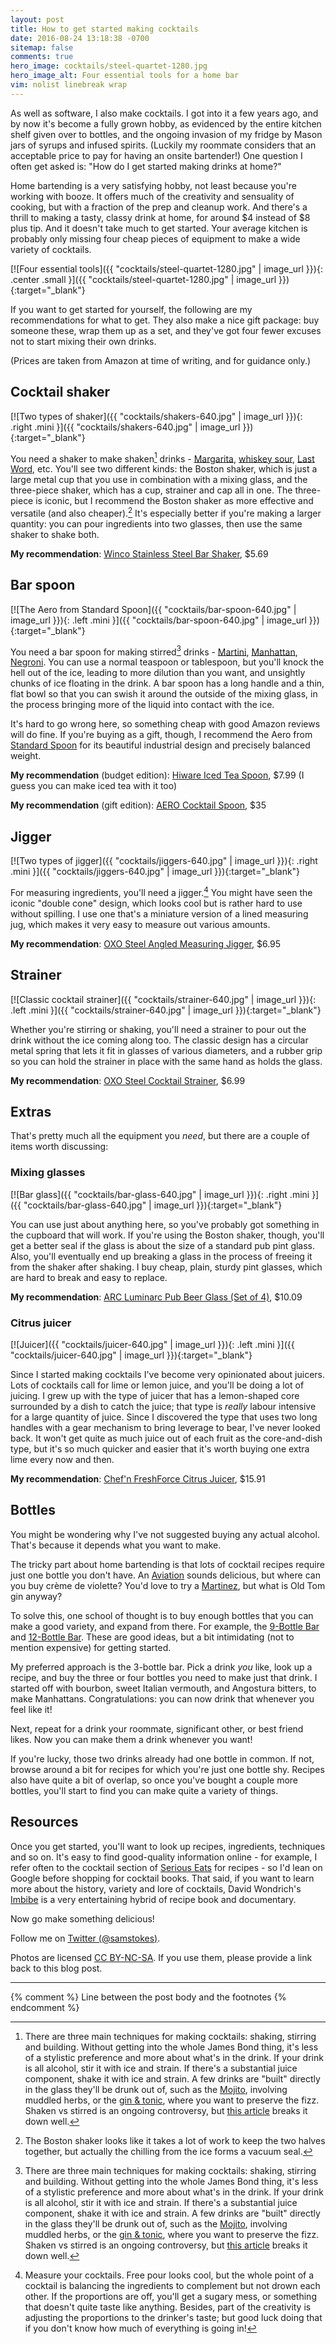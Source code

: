 ```yaml
---
layout: post
title: How to get started making cocktails
date: 2016-08-24 13:18:38 -0700
sitemap: false
comments: true
hero_image: cocktails/steel-quartet-1280.jpg
hero_image_alt: Four essential tools for a home bar
vim: nolist linebreak wrap
---
```


As well as software, I also make cocktails.  I got into it a few years ago, and by now it's become a fully grown hobby, as evidenced by the entire kitchen shelf given over to bottles, and the ongoing invasion of my fridge by Mason jars of syrups and infused spirits.  (Luckily my roommate considers that an acceptable price to pay for having an onsite bartender!)  One question I often get asked is: "How do I get started making drinks at home?"

Home bartending is a very satisfying hobby, not least because you're working with booze.  It offers much of the creativity and sensuality of cooking, but with a fraction of the prep and cleanup work.  And there's a thrill to making a tasty, classy drink at home, for around $4 instead of $8 plus tip.  And it doesn't take much to get started.  Your average kitchen is probably only missing four cheap pieces of equipment to make a wide variety of cocktails.

[![Four essential tools]({{ "cocktails/steel-quartet-1280.jpg" | image_url }}){: .center .small }]({{ "cocktails/steel-quartet-1280.jpg" | image_url }}){:target="_blank"}

If you want to get started for yourself, the following are my recommendations for what to get.  They also make a nice gift package: buy someone these, wrap them up as a set, and they've got four fewer excuses not to start mixing their own drinks.

<!-- more -->

(Prices are taken from Amazon at time of writing, and for guidance only.)


## Cocktail shaker

[![Two types of shaker]({{ "cocktails/shakers-640.jpg" | image_url }}){: .right .mini }]({{ "cocktails/shakers-640.jpg" | image_url }}){:target="_blank"}

You need a shaker to make shaken[^shaken-not-stirred] drinks - [Margarita](http://www.seriouseats.com/recipes/2015/04/classic-margarita-recipe-tequila-cocktail.html), [whiskey sour](http://www.seriouseats.com/recipes/2007/10/cocktails-whiskey-sour.html), [Last Word](http://ohgo.sh/archive/chartreuse/), etc.  You'll see two different kinds: the Boston shaker, which is just a large metal cup that you use in combination with a mixing glass, and the three-piece shaker, which has a cup, strainer and cap all in one.  The three-piece is iconic, but I recommend the Boston shaker as more effective and versatile (and also cheaper).[^boston]  It's especially better if you're making a larger quantity: you can pour ingredients into two glasses, then use the same shaker to shake both.

[^boston]: The Boston shaker looks like it takes a lot of work to keep the two halves together, but actually the chilling from the ice forms a vacuum seal.

**My recommendation**: [Winco Stainless Steel Bar Shaker](https://smile.amazon.com/gp/product/B000NNO2X0), $5.69


## Bar spoon

[![The Aero from Standard Spoon]({{ "cocktails/bar-spoon-640.jpg" | image_url }}){: .left .mini }]({{ "cocktails/bar-spoon-640.jpg" | image_url }}){:target="_blank"}

You need a bar spoon for making stirred[^shaken-not-stirred] drinks - [Martini](http://drinks.seriouseats.com/2013/04/cocktail-101-how-to-make-a-martini-technique-history-ingredients-gin-vermouth-cocktail.html), [Manhattan](http://www.esquire.com/food-drink/drinks/a18531/how-to-make-a-manhattan-0213/), [Negroni](http://www.seriouseats.com/recipes/2010/04/negroni-cocktail-recipe-gin-campari-vermouth.html).  You can use a normal teaspoon or tablespoon, but you'll knock the hell out of the ice, leading to more dilution than you want, and unsightly chunks of ice floating in the drink.  A bar spoon has a long handle and a thin, flat bowl so that you can swish it around the outside of the mixing glass, in the process bringing more of the liquid into contact with the ice.

It's hard to go wrong here, so something cheap with good Amazon reviews will do fine.  If you're buying as a gift, though, I recommend the Aero from [Standard Spoon](http://www.standardspoon.com/) for its beautiful industrial design and precisely balanced weight.

**My recommendation** (budget edition): [Hiware Iced Tea Spoon](https://smile.amazon.com/Hiware%C2%AE-Inches-Stainless-Pattern-Cocktail/dp/B01ICNODQS), $7.99 (I guess you can make iced tea with it too)

**My recommendation** (gift edition): [AERO Cocktail Spoon](https://smile.amazon.com/Cocktail-Spoon-Standard-Stainless-Seamless/dp/B017JJ8TBQ), $35

[^shaken-not-stirred]: There are three main techniques for making cocktails: shaking, stirring and building.  Without getting into the whole James Bond thing, it's less of a stylistic preference and more about what's in the drink.  If your drink is all alcohol, stir it with ice and strain.  If there's a substantial juice component, shake it with ice and strain.  A few drinks are "built" directly in the glass they'll be drunk out of, such as the [Mojito](http://www.seriouseats.com/recipes/2011/10/mojito-rum-mint-cocktail-recipe.html), involving muddled herbs, or the [gin & tonic](http://drinks.seriouseats.com/2012/01/cocktail-101-five-essential-highballs-easy-drinks.html), where you want to preserve the fizz.  Shaken vs stirred is an ongoing controversy, but [this article](https://food52.com/blog/10100-when-to-shake-or-stir-a-cocktail) breaks it down well.


## Jigger

[![Two types of jigger]({{ "cocktails/jiggers-640.jpg" | image_url }}){: .right .mini }]({{ "cocktails/jiggers-640.jpg" | image_url }}){:target="_blank"}

For measuring ingredients, you'll need a jigger.[^measure]  You might have seen the iconic "double cone" design, which looks cool but is rather hard to use without spilling.  I use one that's a miniature version of a lined measuring jug, which makes it very easy to measure out various amounts.

**My recommendation**: [OXO Steel Angled Measuring Jigger](https://smile.amazon.com/gp/product/B00B6LUAPW), $6.95

[^measure]: Measure your cocktails.  Free pour looks cool, but the whole point of a cocktail is balancing the ingredients to complement but not drown each other.  If the proportions are off, you'll get a sugary mess, or something that doesn't quite taste like anything.  Besides, part of the creativity is adjusting the proportions to the drinker's taste; but good luck doing that if you don't know how much of everything is going in!


## Strainer

[![Classic cocktail strainer]({{ "cocktails/strainer-640.jpg" | image_url }}){: .left .mini }]({{ "cocktails/strainer-640.jpg" | image_url }}){:target="_blank"}

Whether you're stirring or shaking, you'll need a strainer to pour out the drink without the ice coming along too.  The classic design has a circular metal spring that lets it fit in glasses of various diameters, and a rubber grip so you can hold the strainer in place with the same hand as holds the glass.

**My recommendation**: [OXO Steel Cocktail Strainer](https://smile.amazon.com/gp/product/B0000DAQ93), $6.99


## Extras

That's pretty much all the equipment you *need*, but there are a couple of items worth discussing:

### Mixing glasses

[![Bar glass]({{ "cocktails/bar-glass-640.jpg" | image_url }}){: .right .mini }]({{ "cocktails/bar-glass-640.jpg" | image_url }}){:target="_blank"}

You can use just about anything here, so you've probably got something in the cupboard that will work.  If you're using the Boston shaker, though, you'll get a better seal if the glass is about the size of a standard pub pint glass.  Also, you'll eventually end up breaking a glass in the process of freeing it from the shaker after shaking.  I buy cheap, plain, sturdy pint glasses, which are hard to break and easy to replace.

**My recommendation**: [ARC Luminarc Pub Beer Glass (Set of 4)](https://smile.amazon.com/gp/product/B009ZRTNY8), $10.09

### Citrus juicer

[![Juicer]({{ "cocktails/juicer-640.jpg" | image_url }}){: .left .mini }]({{ "cocktails/juicer-640.jpg" | image_url }}){:target="_blank"}

Since I started making cocktails I've become very opinionated about juicers.  Lots of cocktails call for lime or lemon juice, and you'll be doing a lot of juicing.  I grew up with the type of juicer that has a lemon-shaped core surrounded by a dish to catch the juice; that type is *really* labour intensive for a large quantity of juice.  Since I discovered the type that uses two long handles with a gear mechanism to bring leverage to bear, I've never looked back.  It won't get quite as much juice out of each fruit as the core-and-dish type, but it's so much quicker and easier that it's worth buying one extra lime every now and then.

**My recommendation**: [Chef'n FreshForce Citrus Juicer](https://smile.amazon.com/gp/product/B002XOG4B0), $15.91


## Bottles

You might be wondering why I've not suggested buying any actual alcohol.  That's because it depends what you want to make.

The tricky part about home bartending is that lots of cocktail recipes require just one bottle you don't have.  An [Aviation](http://www.thekitchn.com/forgotten-gin-cocktails-part-1-166935) sounds delicious, but where can you buy crème de violette?  You'd love to try a [Martinez](http://www.seriouseats.com/recipes/2011/09/martinez-cocktail-gin-cocktail-recipe.html), but what is Old Tom gin anyway?

To solve this, one school of thought is to buy enough bottles that you can make a good variety, and expand from there.  For example, the [9-Bottle Bar](http://www.thekitchn.com/categories/the_9bottle_bar) and [12-Bottle Bar](http://12bottlebar.com/).  These are good ideas, but a bit intimidating (not to mention expensive) for getting started.

My preferred approach is the 3-bottle bar.  Pick a drink *you* like, look up a recipe, and buy the three or four bottles you need to make just that drink.  I started off with bourbon, sweet Italian vermouth, and Angostura bitters, to make Manhattans.  Congratulations: you can now drink that whenever you feel like it!

Next, repeat for a drink your roommate, significant other, or best friend likes.  Now you can make them a drink whenever you want!

If you're lucky, those two drinks already had one bottle in common.  If not, browse around a bit for recipes for which you're just one bottle shy.  Recipes also have quite a bit of overlap, so once you've bought a couple more bottles, you'll start to find you can make quite a variety of things.

## Resources

Once you get started, you'll want to look up recipes, ingredients, techniques and so on.  It's easy to find good-quality information online - for example, I refer often to the cocktail section of [Serious Eats](http://www.seriouseats.com/) for recipes - so I'd lean on Google before shopping for cocktail books.  That said, if you want to learn more about the history, variety and lore of cocktails, David Wondrich's [Imbibe](https://smile.amazon.com/Imbibe-Updated-Revised-Absinthe-Professor/dp/0399172610) is a very entertaining hybrid of recipe book and documentary.

Now go make something delicious!


<p class="credits">
Follow me on
<a href="https://twitter.com/intent/follow?screen_name=samstokes">Twitter (@samstokes)</a>.
</p>

<p class="credits">
Photos are licensed
<a href="http://creativecommons.org/licenses/by-nc-sa/4.0/">CC BY-NC-SA</a>.
If you use them, please provide a link back to this blog post.
</p>

---
{% comment %} Line between the post body and the footnotes {% endcomment %}

